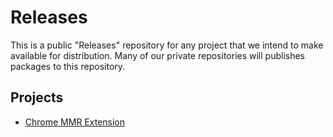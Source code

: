 # Releases
This is a public "Releases" repository for any project that we intend to make available for distribution. Many of our private repositories will publishes packages to this repository.

## Projects

- [Chrome MMR Extension](https://github.com/RSC-NA/Releases/releases/tag/chrome-mmr-2.5.0)
